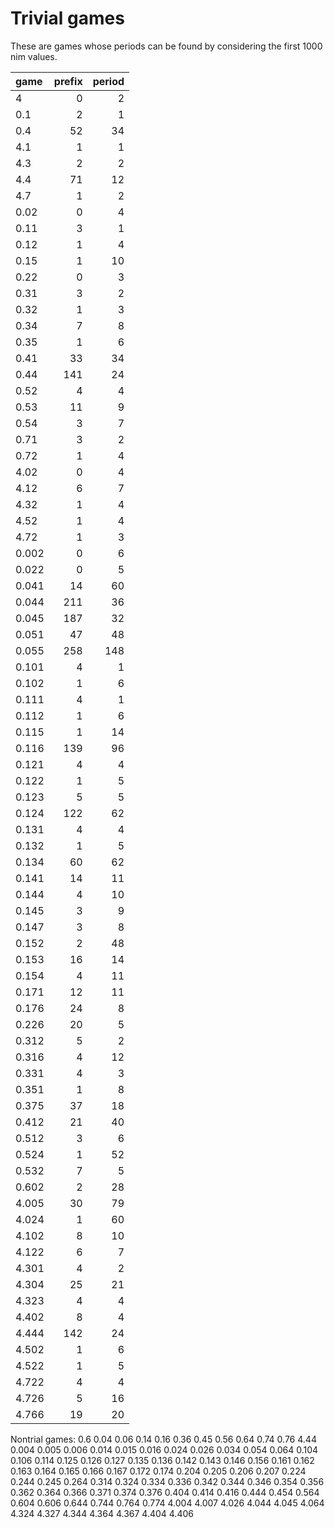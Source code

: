 # Trivial games

These are games whose periods can be found by considering the first 1000 nim values.

game  | prefix | period
:---- | -----: | -----:
4     |      0 |      2
0.1   |      2 |      1
0.4   |     52 |     34
4.1   |      1 |      1
4.3   |      2 |      2
4.4   |     71 |     12
4.7   |      1 |      2
0.02  |      0 |      4
0.11  |      3 |      1
0.12  |      1 |      4
0.15  |      1 |     10
0.22  |      0 |      3
0.31  |      3 |      2
0.32  |      1 |      3
0.34  |      7 |      8
0.35  |      1 |      6
0.41  |     33 |     34
0.44  |    141 |     24
0.52  |      4 |      4
0.53  |     11 |      9
0.54  |      3 |      7
0.71  |      3 |      2
0.72  |      1 |      4
4.02  |      0 |      4
4.12  |      6 |      7
4.32  |      1 |      4
4.52  |      1 |      4
4.72  |      1 |      3
0.002 |      0 |      6
0.022 |      0 |      5
0.041 |     14 |     60
0.044 |    211 |     36
0.045 |    187 |     32
0.051 |     47 |     48
0.055 |    258 |    148
0.101 |      4 |      1
0.102 |      1 |      6
0.111 |      4 |      1
0.112 |      1 |      6
0.115 |      1 |     14
0.116 |    139 |     96
0.121 |      4 |      4
0.122 |      1 |      5
0.123 |      5 |      5
0.124 |    122 |     62
0.131 |      4 |      4
0.132 |      1 |      5
0.134 |     60 |     62
0.141 |     14 |     11
0.144 |      4 |     10
0.145 |      3 |      9
0.147 |      3 |      8
0.152 |      2 |     48
0.153 |     16 |     14
0.154 |      4 |     11
0.171 |     12 |     11
0.176 |     24 |      8
0.226 |     20 |      5
0.312 |      5 |      2
0.316 |      4 |     12
0.331 |      4 |      3
0.351 |      1 |      8
0.375 |     37 |     18
0.412 |     21 |     40
0.512 |      3 |      6
0.524 |      1 |     52
0.532 |      7 |      5
0.602 |      2 |     28
4.005 |     30 |     79
4.024 |      1 |     60
4.102 |      8 |     10
4.122 |      6 |      7
4.301 |      4 |      2
4.304 |     25 |     21
4.323 |      4 |      4
4.402 |      8 |      4
4.444 |    142 |     24
4.502 |      1 |      6
4.522 |      1 |      5
4.722 |      4 |      4
4.726 |      5 |     16
4.766 |     19 |     20

Nontrial games:
0.6
0.04
0.06
0.14
0.16
0.36
0.45
0.56
0.64
0.74
0.76
4.44
0.004
0.005
0.006
0.014
0.015
0.016
0.024
0.026
0.034
0.054
0.064
0.104
0.106
0.114
0.125
0.126
0.127
0.135
0.136
0.142
0.143
0.146
0.156
0.161
0.162
0.163
0.164
0.165
0.166
0.167
0.172
0.174
0.204
0.205
0.206
0.207
0.224
0.244
0.245
0.264
0.314
0.324
0.334
0.336
0.342
0.344
0.346
0.354
0.356
0.362
0.364
0.366
0.371
0.374
0.376
0.404
0.414
0.416
0.444
0.454
0.564
0.604
0.606
0.644
0.744
0.764
0.774
4.004
4.007
4.026
4.044
4.045
4.064
4.324
4.327
4.344
4.364
4.367
4.404
4.406
